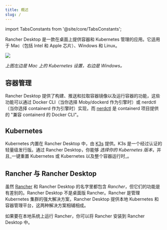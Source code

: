 ```yaml
---
title: 概述
slug: /
---
```


import TabsConstants from '@site/core/TabsConstants';

Rancher Desktop 是一款在桌面上提供容器和 Kubernetes 管理的应用。它适用于 Mac（包括 Intel 和 Apple 芯片）、Windows 和 Linux。

![](rd-versioned-asset://getting-started/introduction_preferences_tabKubernetes.png)

_上图左边是 Mac 上的 Kubernetes 设置，右边是 Windows。_

## 容器管理

Rancher Desktop 提供了构建、推送和拉取容器镜像以及运行容器的功能，这些功能可以通过 Docker CLI（当你选择 Moby/dockerd 作为引擎时）或 nerdctl（当你选择 containerd 作为引擎时）实现，而 [nerdctl](https://github.com/containerd/nerdctl) 是 containerd 项目提供的 "兼容 containerd 的 Docker CLI"。

## Kubernetes

Kubernetes 内置在 Rancher Desktop 中，由 [K3s](https://k3s.io/) 提供。K3s 是一个经过认证的轻量级发行版。通过 Rancher Desktop，你能够 _选择你的 Kubernetes 版本_，并且_一键重置 Kubernetes 或 Kubernetes 以及整个容器运行时_。

## Rancher 与 Rancher Desktop

虽然 [Rancher](https://rancher.com/) 和 Rancher Desktop 的名字里都包含 _Rancher_，但它们的功能是有差别的。Rancher Desktop 不是桌面版 Rancher。Rancher 是管理 Kubernetes 集群的强大解决方案，Rancher Desktop 提供本地 Kubernetes 和容器管理平台，这两种解决方案相辅相成。

如果要在本地系统上运行 Rancher，你可以将 Rancher 安装到 Rancher Desktop 中。
